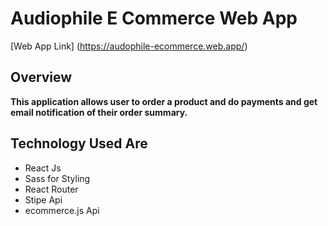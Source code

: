 # Audiophile E Commerce Web App

[Web App Link] (https://audophile-ecommerce.web.app/)

## Overview

**This application allows user to order a product and do payments and get email notification of their order summary.**

## Technology Used Are

- React Js
- Sass for Styling
- React Router
- Stipe Api
- ecommerce.js Api
